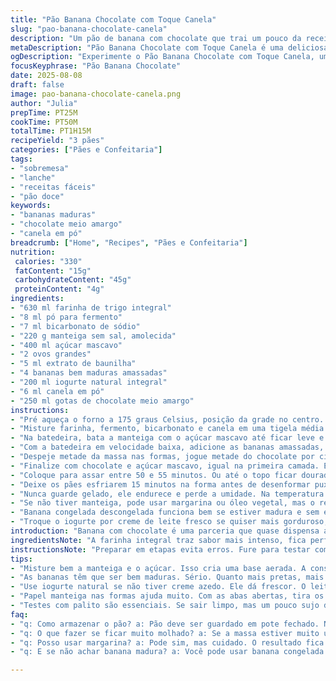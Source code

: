 ```yaml
---
title: "Pão Banana Chocolate com Toque Canela"
slug: "pao-banana-chocolate-canela"
description: "Um pão de banana com chocolate que trai um pouco da receita clássica. Substituí parte da farinha por farinha integral e a cassonade por açúcar mascavo para um sabor mais profundo. A adição de canela na massa dá um aroma distinto, difícil de esquecer. A textura mudou; ficou mais densa, quase rústica, mas com aquele chocolate derretendo, impossível resistir. Use bananas bem maduras, isso faz toda a diferença. A receita rende três pães que aguentam dias no pote hermético. Tentei reduzir o açúcar sem perder sabor, e a acidez do iogurte natural no lugar da crema sour equilibra bem. Pra quem acha que receita é ciência exata, vai fundo, inventa, sente o cheiro, observa a cor, o som da crosta ao bater. Usar chocolate meio amargo é escolha pessoal, porque o contraste não é só gustativo, é visual também. O segredo é nunca ter pressa pra abrir o forno, sempre checar com o toque e o palito, nem sempre o cronômetro é rei."
metaDescription: "Pão Banana Chocolate com Toque Canela é uma deliciosa sobremesa brasileira que combina sabores e texturas únicas com um toque de canela."
ogDescription: "Experimente o Pão Banana Chocolate com Toque Canela, uma receita irresistível que traz uma textura densa e o sabor intenso da banana e chocolate."
focusKeyphrase: "Pão Banana Chocolate"
date: 2025-08-08
draft: false
image: pao-banana-chocolate-canela.png
author: "Julia"
prepTime: PT25M
cookTime: PT50M
totalTime: PT1H15M
recipeYield: "3 pães"
categories: ["Pães e Confeitaria"]
tags:
- "sobremesa"
- "lanche"
- "receitas fáceis"
- "pão doce"
keywords:
- "bananas maduras"
- "chocolate meio amargo"
- "canela em pó"
breadcrumb: ["Home", "Recipes", "Pães e Confeitaria"]
nutrition: 
 calories: "330"
 fatContent: "15g"
 carbohydrateContent: "45g"
 proteinContent: "4g"
ingredients:
- "630 ml farinha de trigo integral"
- "8 ml pó para fermento"
- "7 ml bicarbonato de sódio"
- "220 g manteiga sem sal, amolecida"
- "400 ml açúcar mascavo"
- "2 ovos grandes"
- "5 ml extrato de baunilha"
- "4 bananas bem maduras amassadas"
- "200 ml iogurte natural integral"
- "6 ml canela em pó"
- "250 ml gotas de chocolate meio amargo"
instructions:
- "Pré aqueça o forno a 175 graus Celsius, posição da grade no centro. Forre três formas para pão 22 x 12 cm com papel manteiga, deixando bordas largas para facilitar tirar depois. Unte apenas as laterais para não grudar o papel."
- "Misture farinha, fermento, bicarbonato e canela em uma tigela média. Reserve. Se passar da hora vai perder o efeito do fermento."
- "Na batedeira, bata a manteiga com o açúcar mascavo até ficar leve e esbranquiçado. Não pule essa etapa, é a base do pão fofinho. Depois, acrescente os ovos um a um, e a baunilha. Bata bem entre cada adição para incorporar ar. Sem pressa."
- "Com a batedeira em velocidade baixa, adicione as bananas amassadas, mexendo devagar para não espirrar. Intercale as farinhas com o iogurte, começando e terminando com farinha. Isso ajuda a massa ficar uniforme sem ponto duro de farinha seca, que estraga o pão."
- "Despeje metade da massa nas formas, jogue metade do chocolate por cima. Polvilhe um pouco do açúcar mascavo para criar uma crostinha doce. Cubra com o restante da massa."
- "Finalize com chocolate e açúcar mascavo, igual na primeira camada. Essa camada extra de açúcar cria a crosta que 'quebra' ao cortar o pão, quase um prêmio."
- "Coloque para assar entre 50 e 55 minutos. Ou até o topo ficar dourado, estufado e ao enfiar um palito ele saia quase limpo, com chocolate derretido grudado — é ponto perfeito. Cuidado para não secar demais, esse equilíbrio é chave."
- "Deixe os pães esfriarem 15 minutos na forma antes de desenformar puxando as abas do papel manteiga, só aí vai perceber a textura real. Se cortar quente, desmancha."
- "Nunca guarde gelado, ele endurece e perde a umidade. Na temperatura ambiente, dentro de pote fechado dura até 4 dias."
- "Se não tiver manteiga, pode usar margarina ou óleo vegetal, mas o resultado vai ser menos cremoso e menos aerado."
- "Banana congelada descongelada funciona bem se estiver madura e sem excesso de água. Se massa ficar muito molhada, acrescente um pouco mais de farinha, colher a colher."
- "Troque o iogurte por creme de leite fresco se quiser mais gorduroso, mas pule o açúcar mascavo por cima para evitar queimar."
introduction: "Banana com chocolate é uma parceria que quase dispensa apresentação. Mas mexer nos detalhes, como trocar parte da farinha e o tipo de açúcar, muda tudo – aroma, textura, até o gosto. Essa receita é fruto de umas cinco tentativas, cada uma com experimentos. O toque de canela veio por influência de conversas no mercado, uma mistura boa entre calor e um leve picante. Camadas de chocolate integram o pão, não só no meio da massa. Resultado: um pão que esporta uma crosta doce e firme por cima, que quebra agradável na mordida, e uma massa macia, úmida, com pedaços generosos de banana e chocolate derretido. Não tem segredo, só paciência para sentir o ponto certo da massa e do forno. Guloseima que acompanha café da tarde, que funciona como sobremesa ou lanche."
ingredientsNote: "A farinha integral traz sabor mais intenso, fica perfeito com o açúcar mascavo que não é tão doce quanto o refinado. Se a farinha integral for muito grossa, peneire antes para não pesar o pão. A canela cria aquele aroma que aquece o ambiente da cozinha. Melhorei a receita trocando creme azedo por iogurte natural integral, esse ingrediente ajuda a massa ficar úmida sem pesar. Bananas muito maduras são chave - quanto mais pretas, mais doce natural a massa terá. Essa receita é flexível: pode trocar gotas de chocolate por chocolate picado ou até castanhas, se quiser algo crocante, mas não exagere para não pesar a massa. Sempre verifique a manteiga amolecida; se estiver derretida, o resultado fica diferente, massa densa demais."
instructionsNote: "Preparar em etapas evita erros. Fure para testar com palito, mas se pegar chocolate derretido no palito, é sinal que o pão está quase pronto – paciência nessas horas é tudo. A ordem de adicionar ingredientes interfere no resultado: bater manteiga e açúcar é como criar um creme de base aerado, importante pra crescer o pão. Alternar seco e molhado evita massa pesada. Usar papel manteiga com abas abertas é truque que facilita tirar o pão quente para não quebrar e preservar o formato. Assar em forno preaquecido é fundamental, evita que massa afunde. Não abra o forno cedo, o choque de temperatura é inimigo do crescimento da massa. Deixe esfriar no papel depois tira com cuidado. Pães com banana tendem a ficar um pouco úmidos por dentro, mesmo depois de assados, não se engane, é textura típica. Guarde em pote tampado, boca fechada evita ressecar."
tips:
- "Misture bem a manteiga e o açúcar. Isso cria uma base aerada. A consistência muda tudo. Se não bater o suficiente, o pão fica pesado. Outros ingredientes entram depois, mas essa etapa é crucial."
- "As bananas têm que ser bem maduras. Sério. Quanto mais pretas, mais doce o pão. Além disso, amasse bem. Textura do pão depende disso. Não deixe pedaços grandes, faz diferença no resultado final."
- "Use iogurte natural se não tiver creme azedo. Ele dá frescor. O leite também. Mas sempre some açúcar na receita se usar creme. Se não, o pão pode ficar queimado por cima. Ótima dica, já cometi esse erro."
- "Papel manteiga nas formas ajuda muito. Com as abas abertas, tira os pães quentes sem quebrar. Isso evita desastres na hora da saída. E um toque de açúcar acima vai criar caramelização. Sabe aquela crosta que quebra ao morder? É isso."
- "Testes com palito são essenciais. Se sair limpo, mas um pouco sujo de chocolate, tá quase pronto. Não abra o forno cedo, o choque resulta em massa afundada. Esse controle do tempo e temperatura é chave."
faq:
- "q: Como armazenar o pão? a: Pão deve ser guardado em pote fechado. Na temperatura ambiente. Não ponha na geladeira. Ele fica duro e seco. Quatro dias é o máximo. Ambos os pontos são importantes."
- "q: O que fazer se ficar muito molhado? a: Se a massa estiver muito úmida, adicione um pouco de farinha. Aos poucos. Repara bem na textura. Uma colher de cada vez. Senão, vai estragar a consistência."
- "q: Posso usar margarina? a: Pode sim, mas cuidado. O resultado fica menos cremoso. Menos ar também. Se você não tiver manteiga, use margarina. Mas o pão muda. Tenha isso em mente."
- "q: E se não achar banana madura? a: Você pode usar banana congelada. Mas descongele com cuidado. Retire o excesso de água. Se tiver muita água, o pão não cresce. É tudo uma questão de equilíbrio."

---
```

